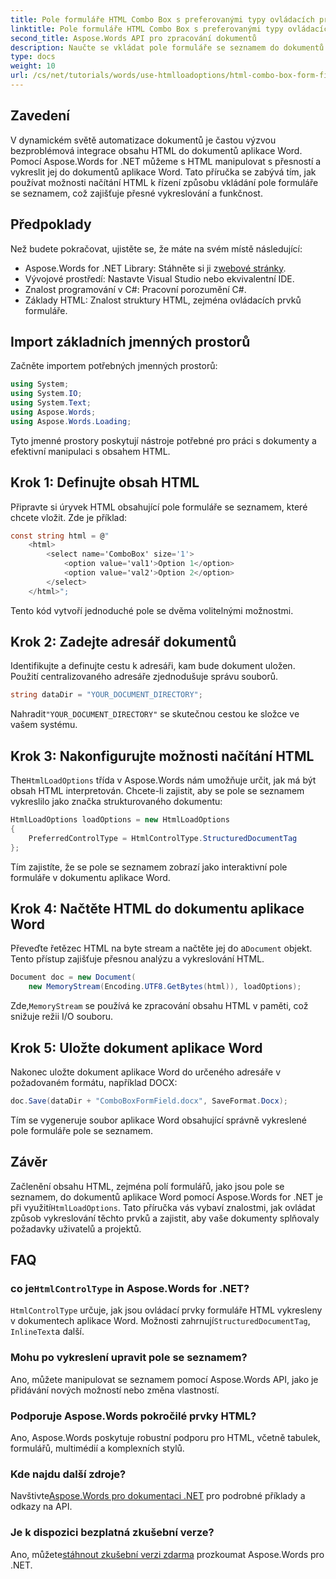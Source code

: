```yaml
---
title: Pole formuláře HTML Combo Box s preferovanými typy ovládacích prvků
linktitle: Pole formuláře HTML Combo Box s preferovanými typy ovládacích prvků
second_title: Aspose.Words API pro zpracování dokumentů
description: Naučte se vkládat pole formuláře se seznamem do dokumentů aplikace Word pomocí Aspose.Words for .NET. Tento podrobný průvodce pokrývá možnosti načítání HTML, preferované typy ovládacích prvků a pokročilé tipy pro přizpůsobení pro bezproblémovou automatizaci dokumentů.
type: docs
weight: 10
url: /cs/net/tutorials/words/use-htmlloadoptions/html-combo-box-form-fields-with-preferred-control-types/
---
```

## Zavedení

V dynamickém světě automatizace dokumentů je častou výzvou bezproblémová integrace obsahu HTML do dokumentů aplikace Word. Pomocí Aspose.Words for .NET můžeme s HTML manipulovat s přesností a vykreslit jej do dokumentů aplikace Word. Tato příručka se zabývá tím, jak používat možnosti načítání HTML k řízení způsobu vkládání pole formuláře se seznamem, což zajišťuje přesné vykreslování a funkčnost.

## Předpoklady

Než budete pokračovat, ujistěte se, že máte na svém místě následující:

-  Aspose.Words for .NET Library: Stáhněte si ji z[webové stránky](https://releases.aspose.com/words/net/). 
- Vývojové prostředí: Nastavte Visual Studio nebo ekvivalentní IDE.  
- Znalost programování v C#: Pracovní porozumění C#.  
- Základy HTML: Znalost struktury HTML, zejména ovládacích prvků formuláře.  

## Import základních jmenných prostorů

Začněte importem potřebných jmenných prostorů:

```csharp
using System;
using System.IO;
using System.Text;
using Aspose.Words;
using Aspose.Words.Loading;
```

Tyto jmenné prostory poskytují nástroje potřebné pro práci s dokumenty a efektivní manipulaci s obsahem HTML.

## Krok 1: Definujte obsah HTML

Připravte si úryvek HTML obsahující pole formuláře se seznamem, které chcete vložit. Zde je příklad:

```csharp
const string html = @"
    <html>
        <select name='ComboBox' size='1'>
            <option value='val1'>Option 1</option>
            <option value='val2'>Option 2</option>
        </select>
    </html>";
```

Tento kód vytvoří jednoduché pole se dvěma volitelnými možnostmi.

## Krok 2: Zadejte adresář dokumentů

Identifikujte a definujte cestu k adresáři, kam bude dokument uložen. Použití centralizovaného adresáře zjednodušuje správu souborů.

```csharp
string dataDir = "YOUR_DOCUMENT_DIRECTORY";
```

 Nahradit`"YOUR_DOCUMENT_DIRECTORY"` se skutečnou cestou ke složce ve vašem systému.

## Krok 3: Nakonfigurujte možnosti načítání HTML

 The`HtmlLoadOptions` třída v Aspose.Words nám umožňuje určit, jak má být obsah HTML interpretován. Chcete-li zajistit, aby se pole se seznamem vykreslilo jako značka strukturovaného dokumentu:

```csharp
HtmlLoadOptions loadOptions = new HtmlLoadOptions
{
    PreferredControlType = HtmlControlType.StructuredDocumentTag
};
```

Tím zajistíte, že se pole se seznamem zobrazí jako interaktivní pole formuláře v dokumentu aplikace Word.

## Krok 4: Načtěte HTML do dokumentu aplikace Word

 Převeďte řetězec HTML na byte stream a načtěte jej do a`Document` objekt. Tento přístup zajišťuje přesnou analýzu a vykreslování HTML.

```csharp
Document doc = new Document(
    new MemoryStream(Encoding.UTF8.GetBytes(html)), loadOptions);
```

 Zde,`MemoryStream` se používá ke zpracování obsahu HTML v paměti, což snižuje režii I/O souboru.

## Krok 5: Uložte dokument aplikace Word

Nakonec uložte dokument aplikace Word do určeného adresáře v požadovaném formátu, například DOCX:

```csharp
doc.Save(dataDir + "ComboBoxFormField.docx", SaveFormat.Docx);
```

Tím se vygeneruje soubor aplikace Word obsahující správně vykreslené pole formuláře pole se seznamem.

## Závěr

 Začlenění obsahu HTML, zejména polí formulářů, jako jsou pole se seznamem, do dokumentů aplikace Word pomocí Aspose.Words for .NET je při využití`HtmlLoadOptions`. Tato příručka vás vybaví znalostmi, jak ovládat způsob vykreslování těchto prvků a zajistit, aby vaše dokumenty splňovaly požadavky uživatelů a projektů.

## FAQ

###  co je`HtmlControlType` in Aspose.Words for .NET?
`HtmlControlType` určuje, jak jsou ovládací prvky formuláře HTML vykresleny v dokumentech aplikace Word. Možnosti zahrnují`StructuredDocumentTag`, `InlineText`a další.

### Mohu po vykreslení upravit pole se seznamem?
Ano, můžete manipulovat se seznamem pomocí Aspose.Words API, jako je přidávání nových možností nebo změna vlastností.

### Podporuje Aspose.Words pokročilé prvky HTML?
Ano, Aspose.Words poskytuje robustní podporu pro HTML, včetně tabulek, formulářů, multimédií a komplexních stylů.

### Kde najdu další zdroje?
 Navštivte[Aspose.Words pro dokumentaci .NET](https://reference.aspose.com/words/net/) pro podrobné příklady a odkazy na API.

### Je k dispozici bezplatná zkušební verze?
 Ano, můžete[stáhnout zkušební verzi zdarma](https://releases.aspose.com/) prozkoumat Aspose.Words pro .NET.